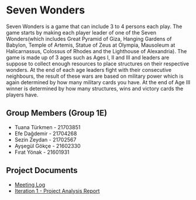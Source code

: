 # Seven Wonders
Seven Wonders is a game that can include 3 to 4 persons each play. The game starts by making each player leader of one of the Seven Wonders(which includes Great Pyramid of Giza, Hanging Gardens of Babylon, Temple of Artemis, Statue of Zeus at Olympia, Mausoleum at Halicarnassus, Colossus of Rhodes and the Lighthouse of Alexandria). The game is made up of 3 ages such as Ages I, II and III and leaders are suppose to collect enough resources to place structures on their respective wonders. At the end of each age leaders fight with their consecutive neighbours, the result of these wars are based on military power which is again determined by how many military cards you have. At the end of Age III winner is determined by how many structures, wins and victory cards the players have.

Group Members (Group 1E)
-
* Tuana Türkmen - 21703851
* Efe Dağdemir - 21704268
* Sezin Zeydan - 21702567
* Ayşegül Gökçe - 21602330
* Fırat Yönak - 21601931

Project Documents
-
* [Meeting Log](https://docs.google.com/document/d/1ziObZdRn1ar_K1O9Tc9hYPRXSpzuR-ItwNa2hwK8HiQ/edit?usp=sharing)<br />
* [Iteration 1 - Project Analysis Report](https://docs.google.com/document/d/1G4g6n7Kj6Hyl6NWZf4iboLlS-c203YiFOZcjrabc9J8/edit?usp=sharing)